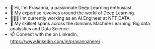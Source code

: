 - 👋 Hi, I'm Prasanna, a passionate Deep Learning enthusiast.
- 👀 My expertise revolves around the world of Deep Learning.
- 🧑🏻‍💻 I'm currently working as an AI Engineer at NTT DATA.
- 🌱 My skillset spans across the domains Machine Learning, Big data analystics and Data Science.
- 📫 Connect with me on LinkedIn: https://www.linkedin.com/in/prasannahere/ .

<!---
83here/83here is a ✨ special ✨ repository because its `README.md` (this file) appears on your GitHub profile.
You can click the Preview link to take a look at your changes.
--->
